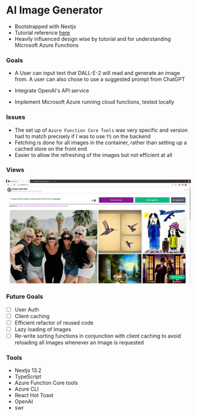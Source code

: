 # AI Image Generator

- Bootstrapped with Nextjs
- Tutorial reference [here](https://www.youtube.com/watch?v=0qHnVYSxZ4k&t=5829s)
- Heavily influenced design wise by tutorial and for understanding Microsoft Azure Functions

### Goals

- A User can input text that DALL-E-2 will read and generate an image from. A user can also chose to use a suggested prompt from ChatGPT

- Integrate OpenAI's API service
- Implement Microsoft Azure running cloud functions, tested locally

### Issues

- The set up of `Azure Function Core Tools` was very specific and version had to match precisely if I was to use `TS` on the backend
- Fetching is done for all images in the container, rather than setting up a cached store on the front end
- Easier to allow the refreshing of the images but not efficient at all

### Views

![Basic view of app on desktop](./public/ReadMeImg/basic.png)

### Future Goals

- [ ] User Auth
- [ ] Client caching
- [ ] Efficient refactor of reused code
- [ ] Lazy loading of Images
- [ ] Re-write sorting functions in conjunction with client caching to avoid reloading all Images whenever an Image is requested

### Tools

- Nextjs 13.2
- TypeScript
- Azure Function Core tools
- Azure CLI
- React Hot Toast
- OpenAI
- swr
